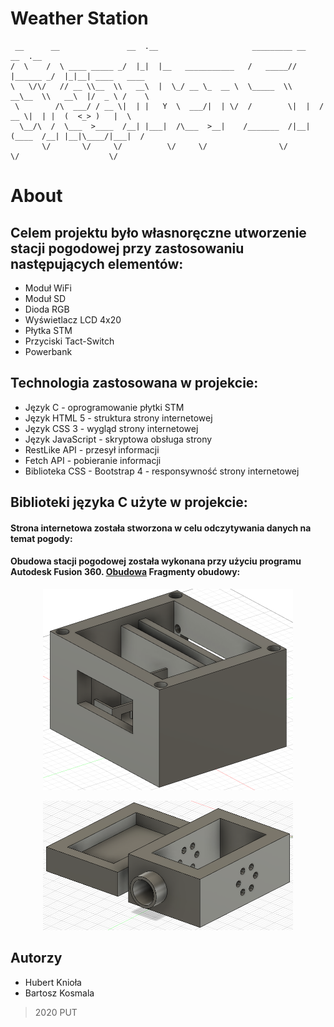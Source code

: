 # Weather Station
```
 __      __               __  .__                     _________ __          __  .__               
/  \    /  \ ____ _____ _/  |_|  |__   ___________   /   _____//  |______ _/  |_|__| ____   ____  
\   \/\/   // __ \\__  \\   __\  |  \_/ __ \_  __ \  \_____  \\   __\__  \\   __\  |/  _ \ /    \ 
 \        /\  ___/ / __ \|  | |   Y  \  ___/|  | \/  /        \|  |  / __ \|  | |  (  <_> )   |  \
  \__/\  /  \___  >____  /__| |___|  /\___  >__|    /_______  /|__| (____  /__| |__|\____/|___|  /
       \/       \/     \/          \/     \/                \/           \/                    \/ 
```

# About

## Celem projektu było własnoręczne utworzenie stacji pogodowej przy zastosowaniu następujących elementów:
* Moduł WiFi
* Moduł SD
* Dioda RGB
* Wyświetlacz LCD 4x20
* Płytka STM
* Przyciski Tact-Switch
* Powerbank

## Technologia zastosowana w projekcie:
* Język C - oprogramowanie płytki STM
* Język HTML 5 - struktura strony internetowej 
* Język CSS 3 - wygląd strony internetowej
* Język JavaScript - skryptowa obsługa strony
* RestLike API - przesył informacji
* Fetch API - pobieranie informacji
* Biblioteka CSS -  Bootstrap 4 - responsywność strony internetowej

## Biblioteki języka C użyte w projekcie:


#### Strona internetowa została stworzona w celu odczytywania danych na temat pogody:


#### Obudowa stacji pogodowej została wykonana przy użyciu programu Autodesk Fusion 360. [Obudowa](https://github.com/PUT-PTM-2020/P14/tree/master/model3d/Photo3D) Fragmenty obudowy: 

<p align="center">
  <img src="/model3d/Photo3D/Obudowa.PNG" width="400" title="Obudowa">
</p>
<p align="center">
  <img src="/model3d/Photo3D/Czujniki.PNG" width="400" title="Czujniki">
</p>

## Autorzy
* Hubert Knioła
* Bartosz Kosmala
> 2020 PUT
